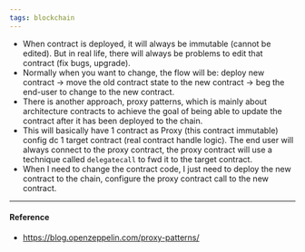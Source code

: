 ```yaml
---
tags: blockchain
---
```


- When contract is deployed, it will always be immutable (cannot be edited). But
  in real life, there will always be problems to edit that contract (fix bugs,
  upgrade).
- Normally when you want to change, the flow will be: deploy new contract ->
  move the old contract state to the new contract -> beg the end-user to change
  to the new contract.
- There is another approach, proxy patterns, which is mainly about architecture
  contracts to achieve the goal of being able to update the contract after it
  has been deployed to the chain.
- This will basically have 1 contract as Proxy (this contract immutable) config
  dc 1 target contract (real contract handle logic). The end user will always
  connect to the proxy contract, the proxy contract will use a technique called
  `delegatecall` to fwd it to the target contract.
- When I need to change the contract code, I just need to deploy the new
  contract to the chain, configure the proxy contract call to the new contract.

---

#### Reference

- https://blog.openzeppelin.com/proxy-patterns/
